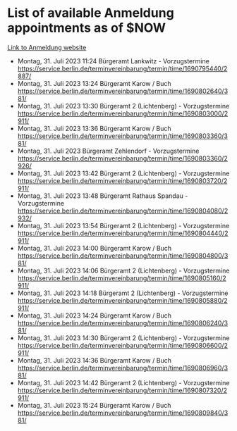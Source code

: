 # List of available Anmeldung appointments as of $NOW
[Link to Anmeldung website](https://service.berlin.de/terminvereinbarung/termin/tag.php?termin=1&anliegen[]=120686&dienstleisterlist=122210,122217,327316,122219,327312,122227,327314,122231,327346,122243,327348,122254,122252,329742,122260,329745,122262,329748,122271,327278,122273,327274,122277,327276,330436,122280,327294,122282,327290,122284,327292,122291,327270,122285,327266,122286,327264,122296,327268,150230,329760,122297,327286,122294,327284,122312,329763,122314,329775,122304,327330,122311,327334,122309,327332,317869,122281,327352,122279,329772,122283,122276,327324,122274,327326,122267,329766,122246,327318,122251,327320,122257,327322,122208,327298,122226,327300&herkunft=http%3A%2F%2Fservice.berlin.de%2Fdienstleistung%2F120686%2F)
- Montag, 31. Juli 2023 11:24 Bürgeramt Lankwitz - Vorzugstermine https://service.berlin.de/terminvereinbarung/termin/time/1690795440/2887/
- Montag, 31. Juli 2023 13:24 Bürgeramt Karow / Buch https://service.berlin.de/terminvereinbarung/termin/time/1690802640/381/
- Montag, 31. Juli 2023 13:30 Bürgeramt 2 (Lichtenberg) - Vorzugstermine https://service.berlin.de/terminvereinbarung/termin/time/1690803000/2911/
- Montag, 31. Juli 2023 13:36 Bürgeramt Karow / Buch https://service.berlin.de/terminvereinbarung/termin/time/1690803360/381/
- Montag, 31. Juli 2023  Bürgeramt Zehlendorf - Vorzugstermine https://service.berlin.de/terminvereinbarung/termin/time/1690803360/2926/
- Montag, 31. Juli 2023 13:42 Bürgeramt 2 (Lichtenberg) - Vorzugstermine https://service.berlin.de/terminvereinbarung/termin/time/1690803720/2911/
- Montag, 31. Juli 2023 13:48 Bürgeramt Rathaus Spandau - Vorzugstermine https://service.berlin.de/terminvereinbarung/termin/time/1690804080/2932/
- Montag, 31. Juli 2023 13:54 Bürgeramt 2 (Lichtenberg) - Vorzugstermine https://service.berlin.de/terminvereinbarung/termin/time/1690804440/2911/
- Montag, 31. Juli 2023 14:00 Bürgeramt Karow / Buch https://service.berlin.de/terminvereinbarung/termin/time/1690804800/381/
- Montag, 31. Juli 2023 14:06 Bürgeramt 2 (Lichtenberg) - Vorzugstermine https://service.berlin.de/terminvereinbarung/termin/time/1690805160/2911/
- Montag, 31. Juli 2023 14:18 Bürgeramt 2 (Lichtenberg) - Vorzugstermine https://service.berlin.de/terminvereinbarung/termin/time/1690805880/2911/
- Montag, 31. Juli 2023 14:24 Bürgeramt Karow / Buch https://service.berlin.de/terminvereinbarung/termin/time/1690806240/381/
- Montag, 31. Juli 2023 14:30 Bürgeramt 2 (Lichtenberg) - Vorzugstermine https://service.berlin.de/terminvereinbarung/termin/time/1690806600/2911/
- Montag, 31. Juli 2023 14:36 Bürgeramt Karow / Buch https://service.berlin.de/terminvereinbarung/termin/time/1690806960/381/
- Montag, 31. Juli 2023 14:42 Bürgeramt 2 (Lichtenberg) - Vorzugstermine https://service.berlin.de/terminvereinbarung/termin/time/1690807320/2911/
- Montag, 31. Juli 2023 15:24 Bürgeramt Karow / Buch https://service.berlin.de/terminvereinbarung/termin/time/1690809840/381/
